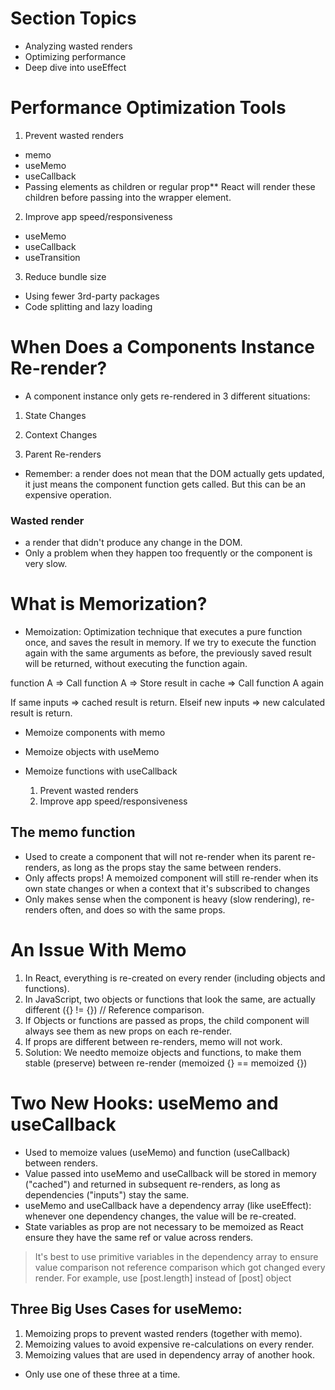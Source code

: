 # Section Topics

-   Analyzing wasted renders
-   Optimizing performance
-   Deep dive into useEffect

# Performance Optimization Tools

1. Prevent wasted renders

-   memo
-   useMemo
-   useCallback
-   Passing elements as children or regular prop\*\* React will render these children before passing into the wrapper element.

2. Improve app speed/responsiveness

-   useMemo
-   useCallback
-   useTransition

3. Reduce bundle size

-   Using fewer 3rd-party packages
-   Code splitting and lazy loading

# When Does a Components Instance Re-render?

-   A component instance only gets re-rendered in 3 different situations:

1. State Changes

2. Context Changes

3. Parent Re-renders

-   Remember: a render does not mean that the DOM actually gets updated, it just means the component function gets called. But this can be an expensive operation.

### Wasted render

-   a render that didn't produce any change in the DOM.
-   Only a problem when they happen too frequently or the component is very slow.

# What is Memorization?

-   Memoization: Optimization technique that executes a pure function once, and saves the result in memory. If we try to execute the function again with the same arguments as before, the previously saved result will be returned, without executing the function again.

function A => Call function A => Store result in cache => Call function A again

If same inputs => cached result is return. Elseif new inputs => new calculated result is return.

-   Memoize components with memo
-   Memoize objects with useMemo
-   Memoize functions with useCallback

    1. Prevent wasted renders
    2. Improve app speed/responsiveness

## The memo function

-   Used to create a component that will not re-render when its parent re-renders, as long as the props stay the same between renders.
-   Only affects props! A memoized component will still re-render when its own state changes or when a context that it's subscribed to changes
-   Only makes sense when the component is heavy (slow rendering), re-renders often, and does so with the same props.

# An Issue With Memo

1. In React, everything is re-created on every render (including objects and functions).
2. In JavaScript, two objects or functions that look the same, are actually different ({} != {}) // Reference comparison.
3. If Objects or functions are passed as props, the child component will always see them as new props on each re-render.
4. If props are different between re-renders, memo will not work.
5. Solution: We needto memoize objects and functions, to make them stable (preserve) between re-render (memoized {} == memoized {})

# Two New Hooks: useMemo and useCallback

-   Used to memoize values (useMemo) and function (useCallback) between renders.
-   Value passed into useMemo and useCallback will be stored in memory ("cached") and returned in subsequent re-renders, as long as dependencies ("inputs") stay the same.
-   useMemo and useCallback have a dependency array (like useEffect): whenever one dependency changes, the value will be re-created.
-   State variables as prop are not necessary to be memoized as React ensure they have the same ref or value across renders.

> It's best to use primitive variables in the dependency array to ensure value comparison not reference comparison which got changed every render. For example, use [post.length] instead of [post] object

## Three Big Uses Cases for useMemo:

1. Memoizing props to prevent wasted renders (together with memo).
2. Memoizing values to avoid expensive re-calculations on every render.
3. Memoizing values that are used in dependency array of another hook.

-   Only use one of these three at a time.
